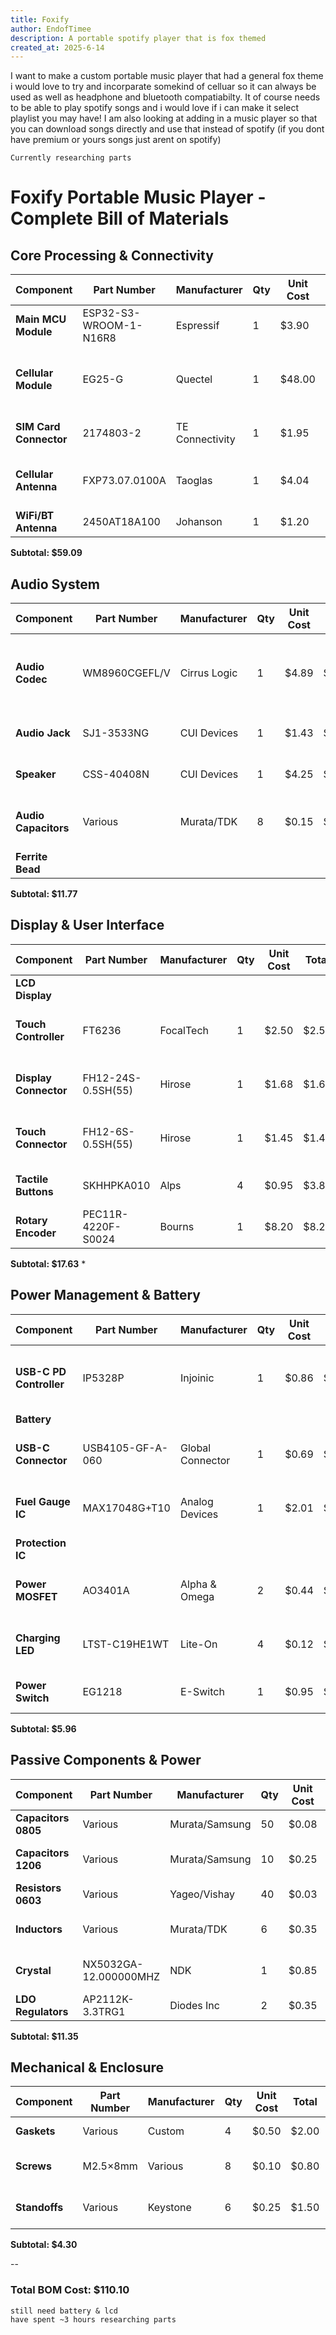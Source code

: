 ```yaml
---
title: Foxify
author: EndofTimee
description: A portable spotify player that is fox themed
created_at: 2025-6-14
---
```


I want to make a custom portable music player that had a general fox theme
i would love to try and incorparate somekind of celluar so it can always be used as well as headphone and bluetooth compatiabilty. It of course needs to be able to play spotify songs and i would love if i can make it select playlist you may have! I am also looking at adding in a music player so that you can download songs directly and use that instead of spotify (if you dont have premium or yours songs just arent on spotify)
~~~~~~~~~~~~~~~~~~~~~~~~~~~~~~~~~~~~~~~~~~~~~~~~~~~
Currently researching parts
~~~~~~~~~~~~~~~~~~~~~~~~~~~~~~~~~~~~~~~~~~~~~~~~~~~~~
# Foxify Portable Music Player - Complete Bill of Materials

## Core Processing & Connectivity

| Component | Part Number | Manufacturer | Qty | Unit Cost | Total | Purchase Links | 3D Models | Notes |
|-----------|-------------|--------------|-----|-----------|-------|----------------|-----------|-------|
| **Main MCU Module** | ESP32-S3-WROOM-1-N16R8 | Espressif | 1 | $3.90 | $3.90 | [Digi-Key](https://www.digikey.com/en/products/detail/espressif-systems/ESP32-S3-WROOM-1-N16R8/16162642) • [LCSC $3.75](https://lcsc.com/product-detail/WiFi-Modules_Espressif-Systems-ESP32-S3-WROOM-1-N16R8_C2913202.html) | [SnapEDA](https://www.snapeda.com/parts/ESP32-S3-WROOM-1-N16R8/Espressif%20Systems/view-part/) • [Ultra Librarian](https://app.ultralibrarian.com/details/43a856eb-9b99-11ee-b2d2-0ae0a3b49db5/Espressif-Systems/ESP32-S3-WROOM-1-N16R8) | 16MB Flash, 8MB PSRAM, WiFi/BT |
| **Cellular Module** | EG25-G | Quectel | 1 | $48.00 | $48.00 | [Contact Quectel Direct](https://www.quectel.com/product/lte-eg25-g/) • [FriendlyELEC $45](https://www.friendlyelec.com/index.php?route=product/product&product_id=265) | [Quectel CAD Library](https://www.quectel.com/product/lte-eg25-g/) | **EC25-G discontinued**, EG25-G replacement |
| **SIM Card Connector** | 2174803-2 | TE Connectivity | 1 | $1.95 | $1.95 | [Digi-Key](https://www.digikey.com/en/products/detail/te-connectivity-amp-connectors/2174803-2/5664600) • [Mouser](https://www.mouser.com/ProductDetail/571-2174803-2) | [TE Connectivity CAD](https://www.te.com/usa-en/product-2174803-2.html) | |
| **Cellular Antenna** | FXP73.07.0100A | Taoglas | 1 | $4.04 | $4.04 | [Digi-Key](https://www.digikey.com/product-detail/en/taoglas-limited/FXP73.07.0100A/931-1076-ND/2332703) • [Newark](https://canada.newark.com/taoglas/fxp73-07-0100a/pcb-antenna-2-4835ghz-2-5dbi/dp/72AC5759) | [Octopart](https://octopart.com/fxp73.07.0100a-taoglas-19249590) | Flexible LTE/3G/2G antenna, 100mm |
| **WiFi/BT Antenna** | 2450AT18A100 | Johanson | 1 | $1.20 | $1.20 | [Digi-Key](https://www.digikey.com/en/products/detail/johanson-technology/2450AT18A100/1560836) • [Mouser](https://www.mouser.com/ProductDetail/Johanson-Technology/2450AT18A100) | Johanson CAD Library | 2.4GHz chip antenna |

**Subtotal: $59.09**

## Audio System

| Component | Part Number | Manufacturer | Qty | Unit Cost | Total | Purchase Links | 3D Models | Notes |
|-----------|-------------|--------------|-----|-----------|-------|----------------|-----------|-------|
| **Audio Codec** | WM8960CGEFL/V | Cirrus Logic | 1 | $4.89 | $4.89 | [Octopart Search](https://octopart.com/wm8960cgefl/rv-cirrus+logic-53059078) • [Xecor](https://www.xecor.com/product/wm8960cgefl-rv) | [Ultra Librarian 22+ formats](https://app.ultralibrarian.com/details/43a856eb-9b99-11ee-b2d2-0ae0a3b49db5/Espressif-Systems/ESP32-S3-WROOM-1-N16R8) • [SnapEDA $29](https://www.snapeda.com/) | **V variant replaces discontinued /RV** |
| **Audio Jack** | SJ1-3533NG | CUI Devices | 1 | $1.43 | $1.43 | [Digi-Key](https://www.digikey.com/en/products/detail/cui-devices/SJ1-3533NG/738701) • [Mouser $1.70](https://www.mouser.com/ProductDetail/179-SJ1-3533NG) | [SnapEDA](https://www.snapeda.com/parts/SJ1-3533NG/CUI+Devices/view-part/) • [CUI Official](https://www.cuidevices.com/product/interconnect/connectors/audio-connectors/jacks/sj1-3533ng) | 3.5mm TRRS jack with detection |
| **Speaker** | CSS-40408N | CUI Devices | 1 | $4.25 | $4.25 | [SameSky $4.25](https://www.sameskydevices.com/product/audio/speakers/miniature-(10-mm~40-mm)/css-40408n) • [RS Components](https://in.rsdelivers.com/product/cui-devices/cds-40288/cui-devices-6w-miniature-speaker-40mm-lead-length/2596138P) | [SameSky CAD Library](https://www.sameskydevices.com/product/audio/speakers/miniature-(10-mm~40-mm)/css-40408n) | |
| **Audio Capacitors** | Various | Murata/TDK | 8 | $0.15 | $1.20 | [Digi-Key Caps](https://www.digikey.com/en/products/filter/ceramic-capacitors/60) • [LCSC Bulk](https://lcsc.com/products/Multilayer-Ceramic-Capacitors-MLCC-SMD-SMT_1649.html) | Standard footprints | Low-ESR caps for audio filtering |
| **Ferrite Bead** | | | | | | | | Audio isolation |

**Subtotal: $11.77**

## Display & User Interface

| Component | Part Number | Manufacturer | Qty | Unit Cost | Total | Purchase Links | 3D Models | Notes |
|-----------|-------------|--------------|-----|-----------|-------|----------------|-----------|-------|
| **LCD Display** | | |||||||
| **Touch Controller** | FT6236 | FocalTech | 1 | $2.50 | $2.50 | [Datasheet4U](https://datasheet4u.com/datasheet-pdf/FocalTechSystems/FT6236/pdf.php?id=958370) • Contact Asian suppliers | Limited CAD availability | **Typically integrated in display modules** |
| **Display Connector** | FH12-24S-0.5SH(55) | Hirose | 1 | $1.68 | $1.68 | [Digi-Key](https://www.digikey.com/en/products/detail/hirose-electric-co-ltd/FH12-24S-0-5SH-55/1110322) • [Mouser](https://www.mouser.com/ProductDetail/Hirose-Electric/FH12-24S-0.5SH55) | [Hirose Official CAD](https://www.hirose.com/product/series/FH12) • [SamacSys](https://www.samacsys.com/category/3d-models/) | **Updated part - (55) variant** |
| **Touch Connector** | FH12-6S-0.5SH(55) | Hirose | 1 | $1.45 | $1.45 | [Digi-Key](https://www.digikey.com/en/products/detail/hirose-electric-co-ltd/FH12-10S-0.5SH-55/1110372) • [Octopart](https://octopart.com/fh12-6s-0.5sh(55)-hirose-39503285) | [Hirose Official CAD](https://www.hirose.com/product/series/FH12) | 6-pin 0.5mm FPC connector |
| **Tactile Buttons** | SKHHPKA010 | Alps | 4 | $0.95 | $3.80 | [Chip1Stop](https://www.chip1stop.com/USA/en/product/detail?partId=ALPS-0000143) • LCSC for volume | Alps CAD Library | Play/pause, prev, next, power |
| **Rotary Encoder** | PEC11R-4220F-S0024 | Bourns | 1 | $8.20 | $8.20 | [RS Components](https://uk.rs-online.com/web/p/mechanical-rotary-encoders/7377767) • [Digi-Key](https://www.digikey.com/en/products/detail/bourns-inc/PEC11R-4220F-S0024/1088313) | [Bourns Official](https://www.bourns.com/products/encoders/optical-encoders) | 24-pulse rotary encoder |

**Subtotal: $17.63** *
## Power Management & Battery

| Component | Part Number | Manufacturer | Qty | Unit Cost | Total | Purchase Links | 3D Models | Notes |
|-----------|-------------|--------------|-----|-----------|-------|----------------|-----------|-------|
| **USB-C PD Controller** | IP5328P | Injoinic | 1 | $0.86 | $0.86 | [LCSC 4,780 stock](https://lcsc.com/product-detail/Others_IP5328P_C188809.html) • [Abra Electronics](https://abra-electronics.com/batteries-holders/battery-chargers-testers/xl-7001-ip5328p-3.7v-to-5v-9v-12v-step-up-fast-quick-charger-circuit-board-qc2.0-qc3.0.html) | [SnapEDA](https://www.snapeda.com/parts/IP5328P/Injoinic/view-part/) • [Datasheet4U](https://datasheet4u.com/datasheet/Injoinic/IP5328P-1261761) | Bidirectional USB-C up to 22.5W |
| **Battery** | 
| **USB-C Connector** | USB4105-GF-A-060 | Global Connector | 1 | $0.69 | $0.69 | [LCSC](https://lcsc.com/product-detail/usb-connectors_global-connector-technology-usb4105-gf-a-060_C3025063.html) • [Newark $1.89](https://www.newark.com/gct-global-connector-technology/usb4105-gf-a/usb-conn-2-0-type-c-rcpt-16pos/dp/86AH2021) | [SnapEDA](https://www.snapeda.com/parts/USB4105-GF-A/Global%20Connector%20Technology/view-part/) | USB-C receptacle, 5A/240W rating |
| **Fuel Gauge IC** | MAX17048G+T10 | Analog Devices | 1 | $2.01 | $2.01 | [Digi-Key](https://www.digikey.com/en/products/detail/maxim-integrated/MAX17048G-T10/3758921) • [Mouser 23k+ stock](https://www.mouser.com/ProductDetail/Analog-Devices-Maxim-Integrated/MAX17048G+T10?qs=D7PJwyCwLAoGnnn8jEPRBQ%3D%3D) | [SnapEDA](https://www.snapeda.com/parts/MAX17048G+T10/Analog%20Devices/view-part/) • [Analog Official](https://www.analog.com/en/products/max17048.html) | Battery capacity monitoring |
| **Protection IC** | ||||||| Battery protection |
| **Power MOSFET** | AO3401A | Alpha & Omega | 2 | $0.44 | $0.88 | [Digi-Key](https://www.digikey.com/en/products/detail/alpha-omega-semiconductor-inc/AO3401A/1855773) • [LCSC bulk pricing](https://lcsc.com/product-detail/MOSFETs_Alpha-Omega-Semicon-AO3401A_C15127.html) | [SnapEDA](https://www.snapeda.com/) | P-channel 30V 4A protection switches |
| **Charging LED** | LTST-C19HE1WT | Lite-On | 4 | $0.12 | $0.48 | [Mouser 682k+ stock](https://www.mouser.com/ProductDetail/Lite-On/LTST-C19HE1WT) • [Digi-Key](https://www.digikey.com/en/products/detail/lite-on-inc/LTST-C19HE1WT/2208082) | Standard 0606 footprint | RGB battery level indicators |
| **Power Switch** | EG1218 | E-Switch | 1 | $0.95 | $0.95 | [Digi-Key](https://www.digikey.com/en/products/detail/e-switch/EG1218/101726) • [Mouser](https://www.mouser.com/ProductDetail/E-Switch/EG1218) | [SnapMagic](https://insights.snapmagic.com/syndication) • [Ultra Librarian](https://app.ultralibrarian.com/) | Main power slide switch |

**Subtotal: $5.96**

## Passive Components & Power

| Component | Part Number | Manufacturer | Qty | Unit Cost | Total | Description |
|-----------|-------------|--------------|-----|-----------|-------|-------------|
| **Capacitors 0805** | Various | Murata/Samsung | 50 | $0.08 | $4.00 | 0.1µF, 1µF, 10µF, 22µF |
| **Capacitors 1206** | Various | Murata/Samsung | 10 | $0.25 | $2.50 | 47µF, 100µF tantalum |
| **Resistors 0603** | Various | Yageo/Vishay | 40 | $0.03 | $1.20 | Various values |
| **Inductors** | Various | Murata/TDK | 6 | $0.35 | $2.10 | Power supply filtering |
| **Crystal** | NX5032GA-12.000000MHZ | NDK | 1 | $0.85 | $0.85 | 12MHz crystal for ESP32 |
| **LDO Regulators** | AP2112K-3.3TRG1 | Diodes Inc | 2 | $0.35 | $0.70 | 3.3V rails |

**Subtotal: $11.35**


## Mechanical & Enclosure

| Component | Part Number | Manufacturer | Qty | Unit Cost | Total | Description |
|-----------|-------------|--------------|-----|-----------|-------|-------------|
| **Gaskets** | Various | Custom | 4 | $0.50 | $2.00 | Sealing gaskets |
| **Screws** | M2.5×8mm | Various | 8 | $0.10 | $0.80 | Case assembly screws |
| **Standoffs** | Various | Keystone | 6 | $0.25 | $1.50 | PCB mounting standoffs |

**Subtotal: $4.30**

--

### **Total BOM Cost: $110.10**

~~~~~~~~~~~~~~
still need battery & lcd
have spent ~3 hours researching parts
~~~~~~~~~~~~~~
